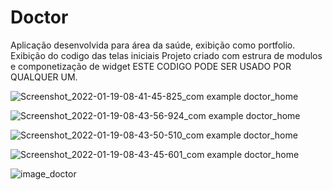 # Doctor
Aplicação desenvolvida para área da saúde, exibição como portfolio.  
Exibição do codigo das telas iniciais 
Projeto criado com estrura de modulos e componetização de widget
ESTE CODIGO PODE SER USADO POR QUALQUER UM.


![Screenshot_2022-01-19-08-41-45-825_com example doctor_home](https://user-images.githubusercontent.com/81427844/152447034-13e2f7ab-44aa-4ca5-9f68-7cc6f98b06e3.jpg)

![Screenshot_2022-01-19-08-43-56-924_com example doctor_home](https://user-images.githubusercontent.com/81427844/152447040-77a40807-6698-42b1-8ea7-9dc711960d0a.jpg)

![Screenshot_2022-01-19-08-43-50-510_com example doctor_home](https://user-images.githubusercontent.com/81427844/152447038-cd607167-3f27-497f-972d-59901554612f.jpg)

![Screenshot_2022-01-19-08-43-45-601_com example doctor_home](https://user-images.githubusercontent.com/81427844/152447037-70aaf8d1-ab6d-468f-9d82-2729900c8bfb.jpg)

![image_doctor](https://user-images.githubusercontent.com/81427844/152447046-fcde58f6-4df4-4137-b99f-cd2147f2c925.jpg)
